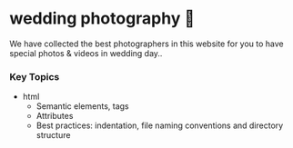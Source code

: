 # wedding photography 🎉
We have collected the best photographers in this website for you to have special photos & videos in wedding day..
### Key Topics
+ html
  + Semantic elements, tags
  + Attributes
  + Best practices: indentation, file naming conventions and directory structure 
